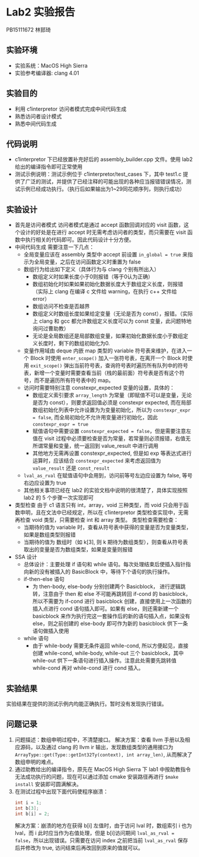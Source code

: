 # Lab2 实验报告
PB15111672 林郅琦

## 实验环境
* 实验系统：MacOS High Sierra
* 实验参考编译器: clang 4.01

## 实验目的
* 利用 c1interpretor 访问者模式完成中间代码生成
* 熟悉访问者设计模式
* 熟悉中间代码生成

## 代码说明
* c1interpretor 下已经放置补充好后的 assembly_builder.cpp 文件。使用 lab2 给出的编译指令即可正常使用
* 测试示例说明：测试示例位于 c1interpretor/test_cases 下，其中 test1.c 提供了广泛的测试，并提供了已经注释的可能出现的各种应当报错错误情况，测试示例已经成功执行。（执行后如果输出为1~29同花顺序列，则执行成功）

## 实验设计
* 首先是访问者模式
  访问者模式是通过 accept 函数回调对应的 visit 函数，这个设计的好处是在进行 accept 时无需考虑访问者的类型，而只需要在 visit 函数中执行相关的代码即可。因此代码设计十分方便。
* 中间代码生成
  需要注意一下几点：
  * 全局变量应该在 assembly 类型中 accept 前设置 `in_global = true` 来指示为全局变量，之后在访问函数定义时重置为 false
  * 数组行为给出如下定义（具体行为与 clang 个别有所出入）
    * 数组定义时如果长度小于0则报错（等于0认为正确）
    * 数组初始化时如果如果初始化数据长度大于数组定义长度，则报错（实际上 clang 在编译 c 文件给 warning，在执行 c++ 文件给 error）
    * 数组访问不检查是否越界
    * 数组定义时数组长度如果给定变量（无论是否为 const），报错。（实际上 clang 和 gcc 都允许数组定义长度可以为 const 变量，此问题特地询问过曹助教）
    * 无论是全局数组还是局部数组变量，如果初始化数据长度小于数组定义长度时，剩下的数组初始化为0.
  *  变量作用域由 deque 内嵌 map 类型的 variable 符号表来维护，在进入一个 Block 时使用 `enter_scope()` 加入一张符号表，在离开一个 Block 时使用 `exit_scope()` 弹出当前符号表，查询符号表时遍历所有队列中的符号表，新增一个变量时需要查看当前（栈的最前面）符号表是否有这个符号，而不是遍历所有符号表中的 map。
  * 访问时需要特别注意 constexpr_expected 变量的设置，具体的：
    * 数组定义索引要求 `array_length` 为常量（即赋值不可以是变量，无论是否为 const），则要求返回值必须是 constexpr expected, 而在局部数组初始化列表中允许设置为为变量初始化，所以为 `constexpr_expr = false`, 而全局初始化不允许用变量进行初始化，因此 `constexpr_expr = true`
    * 赋值语句中需要设置 `constexpr_expected = false`，但是需要注意左值在 visit 过程中必须要检查是否为常量，若常量则必须报错，右值无所谓常量和变量，统一返回到 value_result 中进行调用
    * 其他地方无需再设置 constexpr_expected, 但是如 exp 等表达式进行运算时，应该结合 `constexpr_expected` 来考虑返回值为 `value_result` 还是 `const_result`
  * `lval_as_rval` 在赋值语句中会用到，访问前等号左边应设置为 false, 等号右边应设置为 true
  * 其他相关事项已经在 lab2 的实验文档中说明的很清楚了，具体实现按照 lab2 的 5 个步骤一次实现即可
* 类型检查
  由于 c1 语言只有 int，array，void 三种类型，而 void 只会用于函数申明，且在文法中已经规定，所以在 c1interpretor 类型检查实现中，无需再检查 void 类型，只需要检查 int 和 array 类型。 
  类型检查需要检查：
  * 当期待的值为 variable 时，查看从符号表中获得的变量是否为变量类型，如果是数组类型则报错
  * 当期待的值为 数组时（如 k[3], 则 k 期待为数组类型），则查看从符号表取出的变量是否为数组类型，如果是变量则报错
* SSA 设计
  * 总体设计：主要处理 if 语句和 while 语句。每次处理结束后使插入指针指向新的没有被插入的 BasicBlock 中，等待下个语句的执行操作。
  * if-then-else 语句
    * 为 then-body, else-body 分别创建两个 Basicblock， 进行逻辑跳转，注意由于 then 和 else 不可能再跳转回 if-cond 的 basicblock，所以不需要为 if-cond 进行 basicblock 创建，直接使用上一次函数的插入点进行 cond 语句插入即可。如果有 else，则还需新建一个 basicblock 来作为执行完这一套操作后的新的语句插入点，如果没有 else，则之前创建的 else-body 即可作为新的 basicblock 供下一条语句做插入使用
  * while 语句
    * 由于 while-body 需要无条件返回 while-cond, 所以方便起见，直接创建 while-cond, while-body, while-out 三个 basicblock，其中 while-out 供下一条语句进行插入操作。注意此处需要先跳转值 while-cond 再对 while-cond 进行 cond 插入。

## 实验结果
实验结果在提供的测试示例内均能正确执行。暂时没有发现执行错误。

## 问题记录
1. 问题描述：数组申明过程中，不清楚接口。
   解决方案：查看 llvm 手册以及相应源码，以及通过 clang 的 llvm ir 输出，发现数组类型的通用接口为 `ArrayType::get(Type::getInt32Ty(context), int array_len)`, 从而解决了数组申明的难点。
2. 通过助教给出的编译指令，原先在 MacOS High Sierra 下 lab1 中按助教指令无法成功执行的问题，现在可以通过添加 cmake 安装路径再进行 `$make install` 安装即可圆满解决。
3. 在测试过程中出现下面代码使程序崩溃：  
   ``` c
   int i = 1;
   int b[3];
   int b[i] = 2;
   ```
   解决方案：崩溃的地方在获得 b[i] 左值时，由于访问 lval 时，数组索引 i 也为 lval，而 i 此时应当作为右值处理，但是 b[i]访问期间 `lval_as_rval = false`，所以出现错误。只需要在访问 index 之前把当前 `lval_as_rval` 保存后并修改为 true, 访问结束后再改回到原来的值就可以。